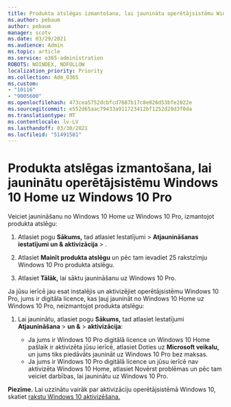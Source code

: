 ```yaml
---
title: Produkta atslēgas izmantošana, lai jauninātu operētājsistēmu Windows 10 Home uz Windows 10 Pro
ms.author: pebaum
author: pebaum
manager: scotv
ms.date: 03/29/2021
ms.audience: Admin
ms.topic: article
ms.service: o365-administration
ROBOTS: NOINDEX, NOFOLLOW
localization_priority: Priority
ms.collection: Adm_O365
ms.custom:
- "10116"
- "9005600"
ms.openlocfilehash: 473cea5752dcbfcd7687b17c8e026d53bfe2022e
ms.sourcegitcommit: e552d65aac79433a911723412bf1252d20d3f0da
ms.translationtype: MT
ms.contentlocale: lv-LV
ms.lasthandoff: 03/30/2021
ms.locfileid: "51491581"
---
```

# <a name="use-a-product-key-to-upgrade-windows-10-home-to-windows-10-pro"></a>Produkta atslēgas izmantošana, lai jauninātu operētājsistēmu Windows 10 Home uz Windows 10 Pro

Veiciet jaunināšanu no Windows 10 Home uz Windows 10 Pro, izmantojot produkta atslēgu:

1. Atlasiet pogu **Sākums,** tad atlasiet Iestatījumi   >  **Atjaunināšanas iestatījumi un & aktivizācija**  >  .

1. Atlasiet **Mainīt produkta atslēgu** un pēc tam ievadiet 25 rakstzīmju Windows 10 Pro produkta atslēgu.

1. Atlasiet **Tālāk,** lai sāktu jaunināšanu uz Windows 10 Pro.

Ja jūsu ierīcē jau esat instalējis un aktivizējiet operētājsistēmu Windows 10 Pro, jums ir digitāla licence, kas ļauj jaunināt no Windows 10 Home uz Windows 10 Pro, neizmantojot produkta atslēgu:

1. Lai jauninātu, atlasiet pogu **Sākums,** tad atlasiet Iestatījumi **Atjaunināšana**  >  **un &**  >  **aktivizācija**:

    - Ja jums ir Windows 10 Pro digitālā licence un Windows 10 Home pašlaik ir aktivizēta jūsu ierīcē, atlasiet Doties uz **Microsoft veikalu,** un jums tiks piedāvāts jaunināt uz Windows 10 Pro bez maksas.
    - Ja jums ir Windows 10 Pro digitālā licence un jūsu ierīcē nav aktivizēta Windows 10 Home, atlasiet Novērst problēmas un pēc tam veiciet darbības, lai jauninātu uz Windows 10 Pro.

**Piezīme.** Lai uzzinātu vairāk par aktivizāciju operētājsistēmā Windows 10, skatiet [rakstu Windows 10 aktivizēšana.](https://support.microsoft.com/windows/activate-windows-10-c39005d4-95ee-b91e-b399-2820fda32227)